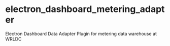 # electron_dashboard_metering_adapter
Electron Dashboard Data Adapter Plugin for metering data warehouse at WRLDC
